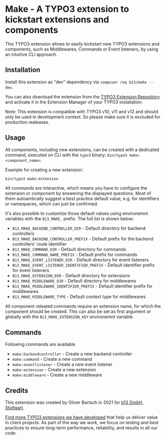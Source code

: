 # Make - A TYPO3 extension to kickstart extensions and components

This TYPO3 extension allows to easily kickstart new TYPO3 extensions
and components, such as Middlewares, Commands or Event listeners, by
using an intuitive CLI approach.

## Installation

Install this extension as "dev" dependency via `composer req b13/make --dev`.

You can also download the extension from the
[TYPO3 Extension Repository](https://extensions.typo3.org/extension/make/)
and  activate it in the Extension Manager of your TYPO3 installation.

Note: This extension is compatible with TYPO3 v10, v11 and v12 and should
only be used in development context. So please make sure it is excluded
for production realeases.

## Usage

All components, including new extensions, can be created with
a dedicated command, executed on CLI with the ```typo3``` binary:
`bin/typo3 make:<component_name>`.

Example for creating a new extension:

```bash
bin/typo3 make:extension
```

All commands are interactive, which means you have to configure the
extension or component by answering the displayed questions. Most of
them autoamtically suggest a best practice default value, e.g. for
identifiers or namespaces, which can just be confirmed.

It's also possible to customize those default values using environemnt
variables with the `B13_MAKE_` prefix. The full list is shown below:

- `B13_MAKE_BACKEND_CONTROLLER_DIR` - Default directory for backend controllers
- `B13_MAKE_BACKEND_CONTROLLER_PREFIX` - Default prefix for the backend controllers' route identifier
- `B13_MAKE_COMMAND_DIR` - Default directory for commands
- `B13_MAKE_COMMAND_NAME_PREFIX` - Default prefix for commands
- `B13_MAKE_EVENT_LISTENER_DIR` - Default directory for event listeners
- `B13_MAKE_EVENT_LISTENER_IDENTIFIER_PREFIX` - Default identifier prefix for event listeners
- `B13_MAKE_EXTENSION_DIR` - Default directory for extensions
- `B13_MAKE_MIDDLEWARE_DIR` - Default directory for middlewares
- `B13_MAKE_MIDDLEWARE_IDENTIFIER_PREFIX` - Default identifier prefix for middlewares
- `B13_MAKE_MIDDLEWARE_TYPE` - Default context type for middlewares

All component releated commands require an extension name, for which the
component should be created. This can also be set as first argument or
globally with the `B13_MAKE_EXTENSION_KEY` environemnt variable.

## Commands

Following commands are available

- `make:backendcontroller` - Create a new backend controller
- `make:command` - Create a new command
- `make:eventlistener` - Create a new event listener
- `make:extension` - Create a new extension
- `make:middleware` - Create a new middleware

## Credits

This extension was created by Oliver Bartsch in 2021 for [b13 GmbH, Stuttgart](https://b13.com).

[Find more TYPO3 extensions we have developed](https://b13.com/useful-typo3-extensions-from-b13-to-you)
that help us deliver value in client projects. As part of the way we work,
we focus on testing and best practices to ensure long-term performance,
reliability, and results in all our code.
